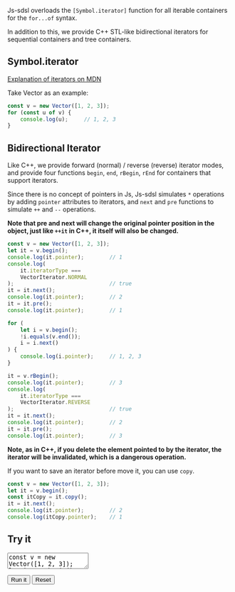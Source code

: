 Js-sdsl overloads the `[Symbol.iterator]` function for all iterable containers for the `for...of` syntax.

In addition to this, we provide C++ STL-like bidirectional iterators for sequential containers and tree containers.

## Symbol.iterator

[Explanation of iterators on MDN](https://developer.mozilla.org/en-US/docs/Web/JavaScript/Reference/Global_Objects/Symbol/iterator)

Take Vector as an example:

```javascript
const v = new Vector([1, 2, 3]);
for (const u of v) {
    console.log(u);     // 1, 2, 3
}
```

## Bidirectional Iterator

Like C++, we provide forward (normal) / reverse (reverse) iterator modes, and provide four functions `begin`, `end`, `rBegin`, `rEnd` for containers that support iterators.

Since there is no concept of pointers in Js, Js-sdsl simulates `*` operations by adding `pointer` attributes to iterators, and `next` and `pre` functions to simulate `++` and `--` operations.

**Note that pre and next will change the original pointer position in the object, just like `++it` in C++, it itself will also be changed.**

```javascript
const v = new Vector([1, 2, 3]);
let it = v.begin();
console.log(it.pointer);        // 1
console.log(
    it.iteratorType === 
    VectorIterator.NORMAL
);                              // true
it = it.next();
console.log(it.pointer);        // 2
it = it.pre();
console.log(it.pointer);        // 1

for (
    let i = v.begin(); 
    !i.equals(v.end()); 
    i = i.next()
) {
    console.log(i.pointer);     // 1, 2, 3
}

it = v.rBegin();
console.log(it.pointer);        // 3
console.log(
    it.iteratorType ===
    VectorIterator.REVERSE
);                              // true
it = it.next();
console.log(it.pointer);        // 2
it = it.pre();
console.log(it.pointer);        // 3
```

**Note, as in C++, if you delete the element pointed to by the iterator, the iterator will be invalidated, which is a dangerous operation.**

If you want to save an iterator before move it, you can use `copy`.

```typescript
const v = new Vector([1, 2, 3]);
let it = v.begin();
const itCopy = it.copy();
it = it.next();
console.log(it.pointer);        // 2
console.log(itCopy.pointer);    // 1
```

## Try it

<p>
<textarea id="input">
const v = new Vector([1, 2, 3]);
let it = v.begin();
const itCopy = it.copy();
it = it.next();
console.log(it.pointer);        // 2
console.log(itCopy.pointer);    // 1
</textarea>
</p>

<div id="output"></div>

<button id="run">Run it</button>
<button id="reset">Reset</button>
